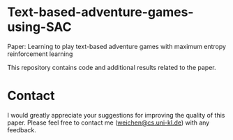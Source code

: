 # Text-based-adventure-games-using-SAC

Paper: Learning to play text-based adventure games with maximum entropy reinforcement learning

This repository contains code and additional results related to the paper. 


# Contact
I would greatly appreciate your suggestions for improving the quality of this paper. Please feel free to contact me (weichen@cs.uni-kl.de) with any feedback. 
